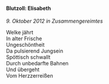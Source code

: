 #### Blutzoll: Elisabeth

_9. Oktober 2012 in Zusammengereimtes_

Welke jährt<br>
In alter Frische<br>
Ungeschöntheit<br>
Da pulsierend Jungsein<br>
Spöttisch schwallt<br>
Durch unbedarfte Bahnen<br>
Und übergeht<br>
Vom Herzzerreißen
